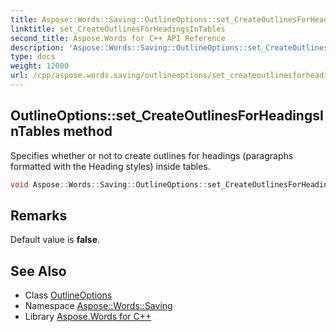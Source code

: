 ```yaml
---
title: Aspose::Words::Saving::OutlineOptions::set_CreateOutlinesForHeadingsInTables method
linktitle: set_CreateOutlinesForHeadingsInTables
second_title: Aspose.Words for C++ API Reference
description: 'Aspose::Words::Saving::OutlineOptions::set_CreateOutlinesForHeadingsInTables method. Specifies whether or not to create outlines for headings (paragraphs formatted with the Heading styles) inside tables in C++.'
type: docs
weight: 12000
url: /cpp/aspose.words.saving/outlineoptions/set_createoutlinesforheadingsintables/
---
```

## OutlineOptions::set_CreateOutlinesForHeadingsInTables method


Specifies whether or not to create outlines for headings (paragraphs formatted with the Heading styles) inside tables.

```cpp
void Aspose::Words::Saving::OutlineOptions::set_CreateOutlinesForHeadingsInTables(bool value)
```

## Remarks


Default value is **false**. 
## See Also

* Class [OutlineOptions](../)
* Namespace [Aspose::Words::Saving](../../)
* Library [Aspose.Words for C++](../../../)
